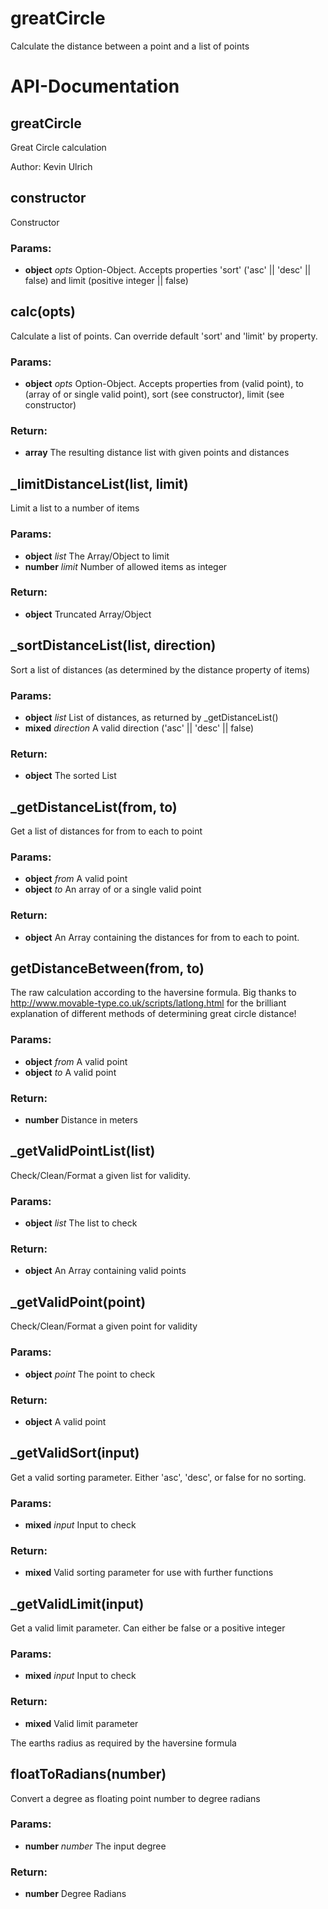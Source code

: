 # greatCircle
Calculate the distance between a point and a list of points

# API-Documentation

## greatCircle

Great Circle calculation

Author: Kevin Ulrich

## constructor

Constructor 

### Params:

* **object** *opts* Option-Object. Accepts properties 'sort' ('asc' || 'desc' || false) and limit (positive integer || false)

## calc(opts)

Calculate a list of points. Can override default 'sort' and 'limit' by property.

### Params:

* **object** *opts* Option-Object. Accepts properties from (valid point), to (array of or single valid point), sort (see constructor), limit (see constructor)

### Return:

* **array** The resulting distance list with given points and distances

## _limitDistanceList(list, limit)

Limit a list to a number of items

### Params:

* **object** *list* The Array/Object to limit
* **number** *limit* Number of allowed items as integer

### Return:

* **object** Truncated Array/Object

## _sortDistanceList(list, direction)

Sort a list of distances (as determined by the distance property of items)

### Params:

* **object** *list* List of distances, as returned by _getDistanceList()
* **mixed** *direction* A valid direction ('asc' || 'desc' || false)

### Return:

* **object** The sorted List

## _getDistanceList(from, to)

Get a list of distances for from to each to point

### Params:

* **object** *from* A valid point
* **object** *to* An array of or a single valid point

### Return:

* **object** An Array containing the distances for from to each to point.

## getDistanceBetween(from, to)

The raw calculation according to the haversine formula. 
Big thanks to http://www.movable-type.co.uk/scripts/latlong.html for the brilliant explanation of
different methods of determining great circle distance!

### Params:

* **object** *from* A valid point
* **object** *to* A valid point

### Return:

* **number** Distance in meters

## _getValidPointList(list)

Check/Clean/Format a given list for validity.

### Params:

* **object** *list* The list to check

### Return:

* **object** An Array containing valid points

## _getValidPoint(point)

Check/Clean/Format a given point for validity

### Params:

* **object** *point* The point to check

### Return:

* **object** A valid point

## _getValidSort(input)

Get a valid sorting parameter. Either 'asc', 'desc', or false for no sorting.

### Params:

* **mixed** *input* Input to check

### Return:

* **mixed** Valid sorting parameter for use with further functions

## _getValidLimit(input)

Get a valid limit parameter. Can either be false or a positive integer

### Params:

* **mixed** *input* Input to check

### Return:

* **mixed** Valid limit parameter

The earths radius as required by the haversine formula

## floatToRadians(number)

Convert a degree as floating point number to degree radians

### Params:

* **number** *number* The input degree

### Return:

* **number** Degree Radians

<!-- End greatCircle.js -->

